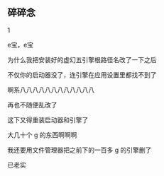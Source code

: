 ## 碎碎念
1

e宝，e宝

为什么我把安装好的虚幻五引擎根路径名改了一下之后

不仅你的启动器没了，连引擎在应用设置里都找不到了

啊系八八八八八八八八八八八八

再也不随便乱改了

这下又得重装启动器和引擎了

大几十个 g 的东西啊啊啊

我还要用文件管理器把之前下的一百多 g 的引擎删了

已老实